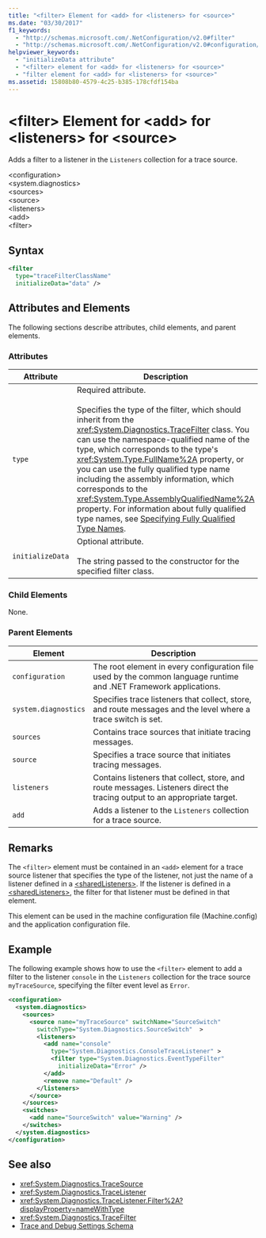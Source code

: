 ```yaml
---
title: "<filter> Element for <add> for <listeners> for <source>"
ms.date: "03/30/2017"
f1_keywords: 
  - "http://schemas.microsoft.com/.NetConfiguration/v2.0#filter"
  - "http://schemas.microsoft.com/.NetConfiguration/v2.0#configuration/system.diagnostics/sources/source/listeners/add/filter"
helpviewer_keywords: 
  - "initializeData attribute"
  - "<filter> element for <add> for <listeners> for <source>"
  - "filter element for <add> for <listeners> for <source>"
ms.assetid: 15808b80-4579-4c25-b385-178cfdf154ba
---
```

# \<filter> Element for \<add> for \<listeners> for \<source>
Adds a filter to a listener in the `Listeners` collection for a trace source.  
  
 \<configuration>  
\<system.diagnostics>  
\<sources>  
\<source>  
\<listeners>  
\<add>  
\<filter>  
  
## Syntax  
  
```xml  
<filter   
  type="traceFilterClassName"   
  initializeData="data" />  
```  
  
## Attributes and Elements  
 The following sections describe attributes, child elements, and parent elements.  
  
### Attributes  
  
|Attribute|Description|  
|---------------|-----------------|  
|`type`|Required attribute.<br /><br /> Specifies the type of the filter, which should inherit from the <xref:System.Diagnostics.TraceFilter> class. You can use the namespace-qualified name of the type, which corresponds to the type's <xref:System.Type.FullName%2A> property, or you can use the fully qualified type name including the assembly information, which corresponds to the <xref:System.Type.AssemblyQualifiedName%2A> property. For information about fully qualified type names, see [Specifying Fully Qualified Type Names](../../../../../docs/framework/reflection-and-codedom/specifying-fully-qualified-type-names.md).|  
|`initializeData`|Optional attribute.<br /><br /> The string passed to the constructor for the specified filter class.|  
  
### Child Elements  
 None.  
  
### Parent Elements  
  
|Element|Description|  
|-------------|-----------------|  
|`configuration`|The root element in every configuration file used by the common language runtime and .NET Framework applications.|  
|`system.diagnostics`|Specifies trace listeners that collect, store, and route messages and the level where a trace switch is set.|  
|`sources`|Contains trace sources that initiate tracing messages.|  
|`source`|Specifies a trace source that initiates tracing messages.|  
|`listeners`|Contains listeners that collect, store, and route messages. Listeners direct the tracing output to an appropriate target.|  
|`add`|Adds a listener to the `Listeners` collection for a trace source.|  
  
## Remarks  
 The `<filter>` element must be contained in an `<add>` element for a trace source listener that specifies the type of the listener, not just the name of a listener defined in a [\<sharedListeners>](../../../../../docs/framework/configure-apps/file-schema/trace-debug/sharedlisteners-element.md). If the listener is defined in a [\<sharedListeners>](../../../../../docs/framework/configure-apps/file-schema/trace-debug/sharedlisteners-element.md), the filter for that listener must be defined in that element.  
  
 This element can be used in the machine configuration file (Machine.config) and the application configuration file.  
  
## Example  
 The following example shows how to use the `<filter>` element to add a filter to the listener `console` in the `Listeners` collection for the trace source `myTraceSource`, specifying the filter event level as `Error`.  
  
```xml  
<configuration>  
  <system.diagnostics>  
    <sources>  
      <source name="myTraceSource" switchName="SourceSwitch"   
        switchType="System.Diagnostics.SourceSwitch"  >  
        <listeners>  
          <add name="console"   
            type="System.Diagnostics.ConsoleTraceListener" >  
            <filter type="System.Diagnostics.EventTypeFilter"   
              initializeData="Error" />  
          </add>  
          <remove name="Default" />  
        </listeners>  
      </source>  
    </sources>  
    <switches>  
      <add name="SourceSwitch" value="Warning" />  
    </switches>  
  </system.diagnostics>  
</configuration>  
```  
  
## See also
- <xref:System.Diagnostics.TraceSource>
- <xref:System.Diagnostics.TraceListener>
- <xref:System.Diagnostics.TraceListener.Filter%2A?displayProperty=nameWithType>
- <xref:System.Diagnostics.TraceFilter>
- [Trace and Debug Settings Schema](../../../../../docs/framework/configure-apps/file-schema/trace-debug/index.md)
